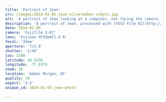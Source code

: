 ```yaml
---
title: 'Portrait of Jean'
src: /images/2014-01-05-jean-olivermakes-ccbync.jpg
alt: 'A portrait of Jean looking at a computer, not facing the camera.'
description: 'A portrait of Jean, processed with [VSCO Film 02](http://vsco.co/film) (Fuji Superia 1600).'
date: 2014-01-05
camera: 'Fujifilm X-E2'
lens: 'Fujinon XF35mmF1.4 R'
focal: '35mm'
aperture: 'f/2.8'
shutter: '1/40'
iso: 3200
latitude: 38.9256
longitude: -77.0379
zoom: 16
location: 'Adams Morgan, DC'
quality: 70
aspect: '3:2'
unique_id: 2014-01-05:jean-photo

---
```

